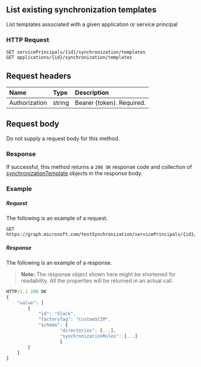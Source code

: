 ## List existing synchronization templates

List templates associated with a given application or service principal

### HTTP Request

```http
GET servicePrincipals/{id}/synchronization/templates
GET applications/{id}/synchronization/templates
```

## Request headers

| Name           | Type    | Description|
|:---------------|:--------|:-----------|
| Authorization  | string  | Bearer {token}. Required. |

## Request body

Do not supply a request body for this method.

### Response

If successful, this method returns a `200 OK` response code and collection of [synchronizationTemplate](../resources/synchronization_template.md) objects in the response body.

### Example

##### Request
The following is an example of a request.

```http
GET https://graph.microsoft.com/testSynchronization/servicePrincipals/{id}/synchronization/templates
```

##### Response
The following is an example of a response.
>**Note:** The response object shown here might be shortened for readability. All the properties will be returned in an actual call.

```javascript
HTTP/1.1 200 OK
{
    "value": [
        {
            "id": "Slack",
            "factoryTag": "CustomSCIM",
            "schema": {
                    "directories": [...],
                    "synchronizationRules": [...]
                    }
        }
    ]
}
```